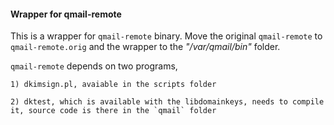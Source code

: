 #### Wrapper for qmail-remote


This is a wrapper for `qmail-remote` binary. Move the original `qmail-remote` to `qmail-remote.orig` and the wrapper to the *"/var/qmail/bin"* folder.

`qmail-remote` depends on two programs,

	1) dkimsign.pl, avaiable in the scripts folder

	2) dktest, which is available with the libdomainkeys, needs to compile it, source code is there in the `qmail` folder
